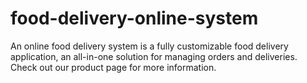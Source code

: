 # food-delivery-online-system
An online food delivery system is a fully customizable food delivery application, an all-in-one solution for managing orders and deliveries. Check out our product page for more information.

